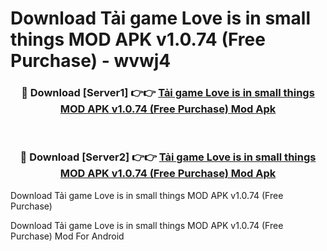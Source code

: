 # Download Tải game Love is in small things MOD APK v1.0.74 (Free Purchase) - wvwj4


<div align="center">
<h3>🔴 Download [Server1] 👉👉 <a href="https://apk-comot.site?title=Tải_game_Love_is_in_small_things_MOD_APK_v1.0.74_(Free_Purchase)">Tải game Love is in small things MOD APK v1.0.74 (Free Purchase) Mod Apk</a></h3><br>
<h3>🔴 Download [Server2] 👉👉 <a href="https://apk-comot.site?title=Tải_game_Love_is_in_small_things_MOD_APK_v1.0.74_(Free_Purchase)">Tải game Love is in small things MOD APK v1.0.74 (Free Purchase) Mod Apk</a></h3>
</div>



Download Tải game Love is in small things MOD APK v1.0.74 (Free Purchase) 

Download Tải game Love is in small things MOD APK v1.0.74 (Free Purchase) Mod For Android